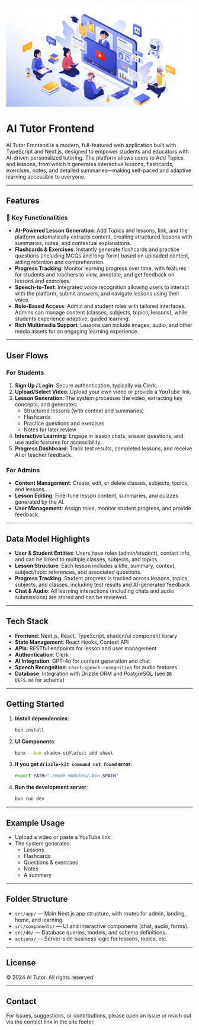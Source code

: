 ![Description of image](public/AI_Tutor_landing_page.png)

# AI Tutor Frontend

AI Tutor Frontend is a modern, full-featured web application built with TypeScript and Next.js, designed to empower students and educators with AI-driven personalized tutoring. The platform allows users to Add Topics and lessons, from which it generates interactive lessons, flashcards, exercises, notes, and detailed summaries—making self-paced and adaptive learning accessible to everyone.

---

## Features

### 🚀 Key Functionalities

- **AI-Powered Lesson Generation**: Add Topics and lessons, link, and the platform automatically extracts content, creating structured lessons with summaries, notes, and contextual explanations.
- **Flashcards & Exercises**: Instantly generate flashcards and practice questions (including MCQs and long-form) based on uploaded content, aiding retention and comprehension.
- **Progress Tracking**: Monitor learning progress over time, with features for students and teachers to view, annotate, and get feedback on lessons and exercises.
- **Speech-to-Text**: Integrated voice recognition allowing users to interact with the platform, submit answers, and navigate lessons using their voice.
- **Role-Based Access**: Admin and student roles with tailored interfaces. Admins can manage content (classes, subjects, topics, lessons), while students experience adaptive, guided learning.
- **Rich Multimedia Support**: Lessons can include images, audio, and other media assets for an engaging learning experience.

---

## User Flows

### For Students

1. **Sign Up / Login**: Secure authentication, typically via Clerk.
2. **Upload/Select Video**: Upload your own video or provide a YouTube link.
3. **Lesson Generation**: The system processes the video, extracting key concepts, and generates:
   - Structured lessons (with context and summaries)
   - Flashcards
   - Practice questions and exercises
   - Notes for later review
4. **Interactive Learning**: Engage in lesson chats, answer questions, and use audio features for accessibility.
5. **Progress Dashboard**: Track test results, completed lessons, and receive AI or teacher feedback.

### For Admins

- **Content Management**: Create, edit, or delete classes, subjects, topics, and lessons.
- **Lesson Editing**: Fine-tune lesson content, summaries, and quizzes generated by the AI.
- **User Management**: Assign roles, monitor student progress, and provide feedback.

---

## Data Model Highlights

- **User & Student Entities**: Users have roles (admin/student), contact info, and can be linked to multiple classes, subjects, and topics.
- **Lesson Structure**: Each lesson includes a title, summary, context, subject/topic references, and associated questions.
- **Progress Tracking**: Student progress is tracked across lessons, topics, subjects, and classes, including test results and AI-generated feedback.
- **Chat & Audio**: All learning interactions (including chats and audio submissions) are stored and can be reviewed.

---

## Tech Stack

- **Frontend**: Next.js, React, TypeScript, shadcn/ui component library
- **State Management**: React Hooks, Context API
- **APIs**: RESTful endpoints for lesson and user management
- **Authentication**: Clerk
- **AI Integration**: GPT-4o for content generation and chat
- **Speech Recognition**: `react-speech-recognition` for audio features
- **Database**: Integration with Drizzle ORM and PostgreSQL (see `DB DEFS.md` for schema)

---

## Getting Started

1. **Install dependencies**:
   ```bash
   bun install
   ```
2. **UI Components**:
   ```bash
   bunx --bun shadcn-ui@latest add sheet
   ```
3. **If you get `drizzle-kit command not found` error**:
   ```bash
   export PATH="./node_modules/.bin:$PATH"
   ```
4. **Run the development server**:
   ```bash
   bun run dev
   ```

---

## Example Usage

- Upload a video or paste a YouTube link.
- The system generates:
  - Lessons
  - Flashcards
  - Questions & exercises
  - Notes
  - A summary

---

## Folder Structure

- `src/app/` — Main Next.js app structure, with routes for admin, landing, home, and learning.
- `src/components/` — UI and interactive components (chat, audio, forms).
- `src/db/` — Database queries, models, and schema definitions.
- `actions/` — Server-side business logic for lessons, topics, etc.

---

## License

&copy; 2024 AI Tutor. All rights reserved.

---

## Contact

For issues, suggestions, or contributions, please open an issue or reach out via the contact link in the site footer.
